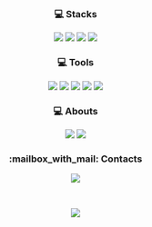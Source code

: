 <!---
![header](https://capsule-render.vercel.app/api?type=soft&color=auto&height=150&section=header&text=HyunsooKim&fontSize=70&animation=twinkling)
-->
<h3 align="center">💻 Stacks</h3> 
<p align="center">

<img src="https://img.shields.io/badge/python-3776AB?style=flat-square&logo=python&logoColor=white" />
<img src="https://img.shields.io/badge/Django-092E20?style=flat-square&logo=Django&logoColor=white" />
<img src="https://img.shields.io/badge/R-276DC3?style=flat-squaree&logo=R&logoColor=white" />
<img src="https://img.shields.io/badge/SQL-A4373A?style=flat-square&logo=Microsoft Access&logoColor=white"/>
</p>

<h3 align="center">💻 Tools</h3> 
<p align="center">
<img src="https://img.shields.io/badge/Visualstudiocode-007ACC?style=flat-square&logo=Visualstudiocode&logoColor=white" /> 
<img src="https://img.shields.io/badge/Git-F05032?style=flat-square&logo=Git&logoColor=white" />
<img src="https://img.shields.io/badge/GitHub-181717?style=flat-square&logo=GitHub&logoColor=white" />
<img src="https://img.shields.io/badge/Slack-4A154B?style=flat-square&logo=Slack&logoColor=white" />
<img src="https://img.shields.io/badge/Tableau-E97627?style=&logo=Slack&logoColor=white" />
</p>

<h3 align="center">💻 Abouts</h3> 
<p align="center">
<img src="https://img.shields.io/badge/Notion-000000?style=flat-square&logo=Notion&logoColor=white" />
<img src="https://img.shields.io/badge/Velog-20C997?style=flat-squaree&logo=Velog&logoColor=white" />
</p>

<h3 align="center">:mailbox_with_mail: Contacts</h3> 
<p align="center">
<a href="kimhyunsoo08@naver.com"><img src="https://img.shields.io/badge/Naver-03C75A?style=flat-square&logo=Gmail&logoColor=white&link=kimhyunsoo08@naver.com"/></a>
</p>
<br>

<p align="center">
 <a href="https://hits.seeyoufarm.com"><img src="https://hits.seeyoufarm.com/api/count/incr/badge.svg?url=https%3A%2F%2Fgithub.com%2Fhyunsookim0813%2Fhit-counter&count_bg=%23E96BB7&title_bg=%23555555&icon=github.svg&icon_color=%23E7E7E7&title=hits&edge_flat=false"/>
</p>
<br>         


